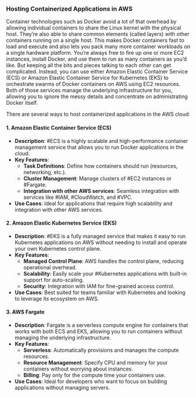 ### Hosting Containerized Applications in AWS

Container technologies such as Docker avoid a lot of that overhead by allowing individual containers to share the Linux kernel with the physical host. They’re also able to share common elements (called layers) with other containers running on a single host. This makes Docker containers fast to load and execute and also lets you pack many more container workloads on a single hardware platform. You’re always free to fire up one or more EC2 instances, install Docker, and use them to run as many containers as you’d like. But keeping all the bits and pieces talking to each other can get complicated. Instead, you can use either Amazon Elastic Container Service (ECS) or Amazon Elastic Container Service for Kubernetes (EKS) to orchestrate swarms of Docker containers on AWS using EC2 resources. Both of those services manage the underlying infrastructure for you, allowing you to ignore the messy details and concentrate on administrating Docker itself.

There are several ways to host containerized applications in the AWS cloud:

#### 1. **Amazon Elastic Container Service (ECS)**

- **Description**: #ECS is a highly scalable and high-performance container management service that allows you to run Docker applications in the cloud.
- **Key Features**:
    - **Task Definitions**: Define how containers should run (resources, networking, etc.).
    - **Cluster Management**: Manage clusters of #EC2 instances or #Fargate.
    - **Integration with other AWS services**: Seamless integration with services like #IAM, #CloudWatch, and #VPC.
- **Use Cases**: Ideal for applications that require high scalability and integration with other AWS services.

#### 2. **Amazon Elastic Kubernetes Service (EKS)**

- **Description**: #EKS is a fully managed service that makes it easy to run Kubernetes applications on AWS without needing to install and operate your own Kubernetes control plane.
- **Key Features**:
    - **Managed Control Plane**: AWS handles the control plane, reducing operational overhead.
    - **Scalability**: Easily scale your #Kubernetes applications with built-in support for auto-scaling.
    - **Security**: Integration with IAM for fine-grained access control.
- **Use Cases**: Best suited for teams familiar with Kubernetes and looking to leverage its ecosystem on AWS.

#### 3. **AWS Fargate**

- **Description**: Fargate is a serverless compute engine for containers that works with both ECS and EKS, allowing you to run containers without managing the underlying infrastructure.
- **Key Features**:
    - **Serverless**: Automatically provisions and manages the compute resources.
    - **Resource Management**: Specify CPU and memory for your containers without worrying about instances.
    - **Billing**: Pay only for the compute time your containers use.
- **Use Cases**: Ideal for developers who want to focus on building applications without managing servers.